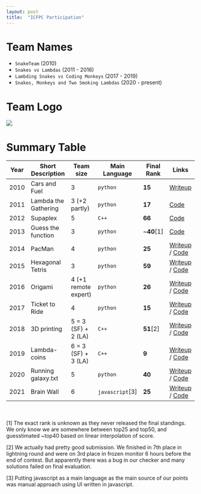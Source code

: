 ```yaml
---
layout: post
title:  "ICFPC Participation"
---
```


# Team Names

- `SnakeTeam` (2010)
- `Snakes vs Lambdas` (2011 - 2016)
- `Lambding Snakes vs Coding Monkeys` (2017 - 2019)
- `Snakes, Monkeys and Two Smoking Lambdas` (2020 - present)

# Team Logo

![](img/snakes-vs-lambdas.png)

# Summary Table

| Year | Short Description | Team size | Main Language | Final Rank | Links |
|------|------------------|-----------|----------|------|--------------------|
| 2010 | Cars and Fuel | 3 | `python` | **15** |  [Writeup](http://codeforces.com/blog/entry/480) |
| 2011 | Lambda the Gathering | 3 (+2 partly) | `python` | **17** | [Code](https://github.com/pankdm/icfpc-2011) |
| 2012 | Supaplex | 5 | `C++` | **66** | [Code](https://github.com/pankdm/icfpc-2012) |
| 2013 | Guess the function | 3 | `python` | ~**40**[1]  | [Code](https://github.com/pankdm/icfpc-2013) |
| 2014 | PacMan | 4 | `python` | **25** | [Writeup](/icfpc-2014.html) / [Code](https://github.com/pankdm/icfpc-2014) |
| 2015 | Hexagonal Tetris | 3 | `python` | **59** |  [Writeup](/icfpc-2015.html) / [Code](https://github.com/pankdm/icfpc-2015) |
| 2016 | Origami | 4 (+1 remote expert) | `python` | **26** |  [Writeup](/icfpc-2016.html) / [Code](https://github.com/pankdm/icfpc-2016) |
| 2017 | Ticket to Ride | 4 | `python` | **15** | [Writeup](/icfpc-2017.html) / [Code](https://github.com/pankdm/icfpc-2017) |
| 2018 | 3D printing | 5 = 3 (SF) + 2 (LA) | `C++` | **51**[2] | [Writeup](/icfpc-2018.html) / [Code](https://github.com/pankdm/icfpc-2018) |
| 2019 | Lambda-coins | 6 = 3 (SF) + 3 (LA) | `C++` | **9** | [Writeup](/icfpc-2019.html) / [Code](https://github.com/pankdm/icfpc-2019) |
| 2020 | Running galaxy.txt | 5 | `python` | **40** | [Writeup](/icfpc-2020.html) / [Code](https://github.com/pankdm/icfpc-2020) |
| 2021 | Brain Wall | 6 | `javascript`[3] | **25** | [Writeup](/icfpc-2021.html) / [Code](https://github.com/pankdm/icfpc-2021) |

<br><br>
[1] The exact rank is unknown as they never released the final standings.
We only know we are somewhere between top25 and top50,
and guesstimated ~top40 based on linear interpolation of score.

[2] We actually had pretty good submission. We finished in 7th place in lightning round and
were on 3rd place in frozen monitor 6 hours before the end of contest.
But apparently there was a bug in our checker and many solutions failed
on final evaluation.

[3] Putting javascript as a main language as the main source of our points
was manual approach using UI written in javascript.